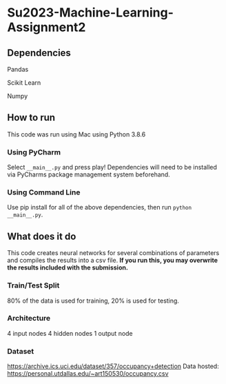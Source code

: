 # Su2023-Machine-Learning-Assignment2
## Dependencies
Pandas 

Scikit Learn

Numpy

## How to run
This code was run using Mac using Python 3.8.6
### Using PyCharm
Select `__main__.py` and press play! Dependencies will
need to be installed via PyCharms package management system beforehand.
### Using Command Line
Use pip install for all of the above dependencies, then run `python 
__main__.py`.

## What does it do
This code creates neural networks for several combinations of 
parameters and compiles the results into a csv file. **If you run this, 
you may overwrite the results included with the submission.** 
### Train/Test Split
80% of the data is used for training, 20% is used for testing.
### Architecture
4 input nodes
4 hidden nodes
1 output node
### Dataset
https://archive.ics.uci.edu/dataset/357/occupancy+detection
Data hosted: https://personal.utdallas.edu/~art150530/occupancy.csv
